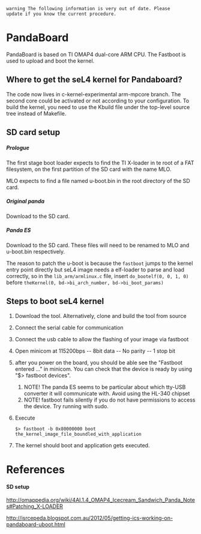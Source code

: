 ```
warning The following information is very out of date. Please
update if you know the current procedure.
```

# PandaBoard
PandaBoard is based on TI OMAP4 dual-core ARM CPU. The Fastboot is used
to upload and boot the kernel.

## Where to get the seL4 kernel for Pandaboard?
 The code now lives in
c-kernel-experimental arm-mpcore branch. The second core could be
activated or not according to your configuration. To build the kernel,
you need to use the Kbuild file under the top-level source tree instead
of Makefile.

## SD card setup
##### Prologue
The first stage boot loader
expects to find the TI X-loader in te root of a FAT filesystem, on the
first partition of the SD card with the name MLO.

MLO expects to find a file named u-boot.bin in the root directory of the
SD card.

##### Original panda
 Download to the SD card.

##### Panda ES
 Download to the SD card. These files will need to
be renamed to MLO and u-boot.bin respectively.

The reason to patch the u-boot is because the `fastboot` jumps to the
kernel entry point directly but seL4 image needs a elf-loader to parse
and load correctly, so in the `lib_arm/armlinux.c` file, insert
`do_bootelf(0, 0, 1, 0)` before `theKernel(0, bd->bi_arch_number, bd->bi_boot_params)`

## Steps to boot seL4 kernel


1.  Download the tool. Alternatively, clone and build the tool from
    source <TODO Fastboot link>
2.  Connect the serial cable for communication
3.  Connect the usb cable to allow the flashing of your image via
    fastboot
4.  Open minicom at 115200bps -- 8bit data -- No parity -- 1 stop
    bit

1. after you power on the board, you should be able see the "Fastboot entered ..." in minicom. You can check that the device is ready by using "$> fastboot devices".

    1.  NOTE! The panda ES seems to be particular about which
        tty-USB converter it will communicate with. Avoid using the
        HL-340 chipset
    2.  NOTE! fastboot fails silently if you do not have permissions
        to access the device. Try running with sudo.

1.  Execute
        
        $> fastboot -b 0x80000000 boot the_kernel_image_file_boundled_with_application
2.  The kernel should boot and application gets executed.

# References
#### SD setup

<http://omappedia.org/wiki/4AI.1.4_OMAP4_Icecream_Sandwich_Panda_Notes#Patching_X-LOADER>

<http://isrcepeda.blogspot.com.au/2012/05/getting-ics-working-on-pandaboard-uboot.html>
